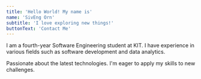 ```yaml
---
title: 'Hello World! My name is'
name: 'SivEng Orn'
subtitle: 'I love exploring new things!'
buttonText: 'Contact Me'
---
```


I am a fourth-year Software Engineering student at KIT. I have experience in various fields such as software development and data analytics.

Passionate about the latest technologies. I'm eager to apply my skills to new challenges.